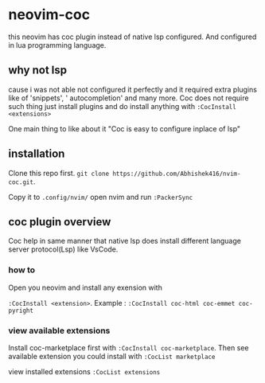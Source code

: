 # neovim-coc
this neovim has coc plugin instead of native lsp configured.
And configured in lua programming language.

## why not lsp
cause i was not able not configured it perfectly and
it required extra plugins like of 'snippets', ' autocompletion' and many more.
Coc does not require such thing just install plugins and
do install anything with ```:CocInstall <extensions>```

One main thing to like about it "Coc is easy to configure inplace of lsp"

## installation
Clone this repo first.
```git clone https://github.com/Abhishek416/nvim-coc.git```.

Copy it to ```.config/nvim/```
open nvim and run ```:PackerSync```

## coc plugin overview
Coc help in same manner that native lsp does
install different language server protocol(Lsp) like VsCode.

### how to
Open you neovim and install any exension with

```:CocInstall <extension>```.
Example : ```:CocInstall coc-html coc-emmet coc-pyright```

### view available extensions
Install coc-marketplace first with
```:CocInstall coc-marketplace```.
Then see available extension you could install with
```:CocList marketplace```

view installed extensions
```:CocList extensions```

